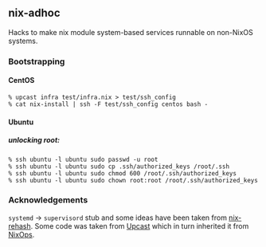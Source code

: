 ## nix-adhoc

Hacks to make nix module system-based services runnable on non-NixOS systems.

### Bootstrapping

#### CentOS

```console
% upcast infra test/infra.nix > test/ssh_config
% cat nix-install | ssh -F test/ssh_config centos bash -
```

#### Ubuntu

##### unlocking root:

```console
% ssh ubuntu -l ubuntu sudo passwd -u root
% ssh ubuntu -l ubuntu sudo cp .ssh/authorized_keys /root/.ssh
% ssh ubuntu -l ubuntu sudo chmod 600 /root/.ssh/authorized_keys
% ssh ubuntu -l ubuntu sudo chown root:root /root/.ssh/authorized_keys
```

### Acknowledgements

`systemd` -> `supervisord` stub and some ideas have been taken from [nix-rehash](https://github.com/kiberpipa/nix-rehash).
Some code was taken from [Upcast](https://github.com/zalora/upcast) which in turn inherited it from [NixOps](https://github.com/nixos/nixops).
